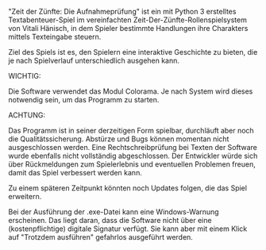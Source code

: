 "Zeit der Zünfte: Die Aufnahmeprüfung" ist ein mit Python 3 erstelltes Textabenteuer-Spiel im vereinfachten Zeit-Der-Zünfte-Rollenspielsystem von Vitali Hänisch, in dem Spieler bestimmte Handlungen ihre Charakters mittels Texteingabe steuern.

Ziel des Spiels ist es, den Spielern eine interaktive Geschichte zu bieten, die je nach Spielverlauf unterschiedlich ausgehen kann.


WICHTIG:

Die Software verwendet das Modul Colorama. Je nach System wird dieses notwendig sein, um das Programm zu starten.

ACHTUNG:

Das Programm ist in seiner derzeitigen Form spielbar, durchläuft aber noch die Qualitätssicherung.
Abstürze und Bugs können momentan nicht ausgeschlossen werden.
Eine Rechtschreibprüfung bei Texten der Software wurde ebenfalls nicht vollständig abgeschlossen.
Der Entwickler würde sich über Rückmeldungen zum Spielerlebnis und eventuellen Problemen freuen, damit das Spiel verbessert werden kann.

Zu einem späteren Zeitpunkt könnten noch Updates folgen, die das Spiel erweitern.

Bei der Ausführung der .exe-Datei kann eine Windows-Warnung erscheinen. 
Das liegt daran, dass die Software nicht über eine (kostenpflichtige) digitale Signatur verfügt. 
Sie kann aber mit einem Klick auf "Trotzdem ausführen" gefahrlos ausgeführt werden.

